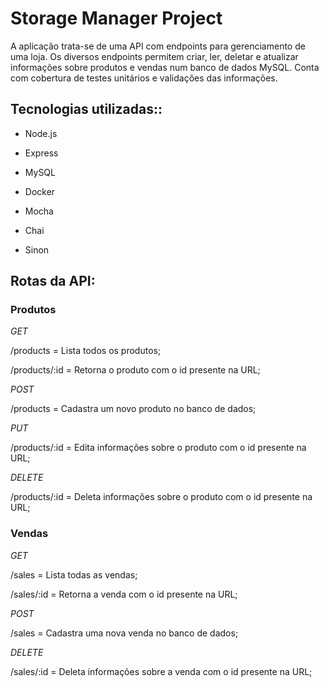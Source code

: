 <h1>Storage Manager Project</h1>

A aplicação trata-se de uma API com endpoints para gerenciamento de uma loja. 
Os diversos endpoints permitem criar, ler, deletar e atualizar informações sobre produtos e vendas num banco de dados MySQL. 
Conta com cobertura de testes unitários e validações das informações.


<h2>Tecnologias utilizadas::</h2>

- Node.js

- Express

- MySQL

- Docker

- Mocha

- Chai

- Sinon



<h2>Rotas da API:</h2>

<h3>Produtos</h3>

<i>GET</i>

/products = Lista todos os produtos;

/products/:id = Retorna o produto com o id presente na URL;


<i>POST</i>

/products = Cadastra um novo produto no banco de dados;


<i>PUT</i>

/products/:id = Edita informações sobre o produto com o id presente na URL;


<i>DELETE</i>

/products/:id = Deleta informações sobre o produto com o id presente na URL;




<h3>Vendas</h3>


<i>GET</i>

/sales = Lista todas as vendas;

/sales/:id = Retorna a venda com o id presente na URL;


<i>POST</i>

/sales = Cadastra uma nova venda no banco de dados;


<i>DELETE</i>

/sales/:id = Deleta informações sobre a venda com o id presente na URL;




